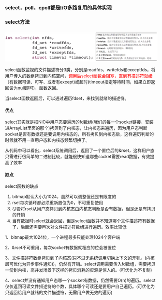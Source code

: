 ### select，poll，epoll都是I/O多路复用的具体实现

### select方法

![](images/11.select方法.jpg)

select函数监视的文件描述符分3类，分别是readfds、writefds和exceptfds，将用户传入的数组拷贝到内核空间，<font color = 'red'>调用后select函数会阻塞，直到有描述符就绪</font>（有数据可读、可写、或者有except)或超时(timeout指定等待时间，如果立即返回设为null即可)，函数返回。

当select函数返回后，可以通过遍历fdset，来找到就绪的描述符。

#### 优点

select其实就是把NIO中用户态要遍历的fd数组(我们的每一个socket链接，安装进ArrayList里面的那个)拷贝到了内核态，让内核态来遍历，因为用户态判断socket是否有数据还是要调用内核态的，所有拷贝到内核态后，这样遍历判断的时候就不用一直用户态和内核态频繁切换了。

从代码中可以看出，select系统调用后，返回了一个置位后的&rset，这样用户态只需进行很简单的二进制比较，就能很快知道哪些socket需要read数据，有效提高了效率

#### 缺点

select函数的缺点
1. bitmap默认大小为1024，虽然可以调整但还是有限度的
2. rset每次循环都必须重新置位为0，不可重复使用
3. 尽管将rset从用户态拷贝到内核态由内核态判断是否有数据，但是还是有拷贝的开销
4. 当有数据时select就会返回，但是select函数并不知道哪个文件描述符有数据了，后面还需要再次对文件描述符数组进行遍历。效率比较低

1、bitmap最大1024位，一个进程最多只能处理1024个客户端

2、&rset不可重用，每次socket有数据就相应的位会被置位

3、文件描述符数组拷贝到了内核态(只不过无系统调用切换上下文的开销。(内核层可优化为异步事件通知))，仍然有开销。select调用需要传入fd数组，需要拷贝一份到内核，高并发场景下这样的拷贝消耗的资源是惊人的。(可优化为不复制)

4、select并没有通知用户态哪一个socket有数据，仍然需要O(n)的遍历。select仅仅返回可读文件描述符的个数，具体哪个可读还是要用户自己遍历。(可优化为只返回给用户就绪的文件描述符，无需用户做无效的遍历)









